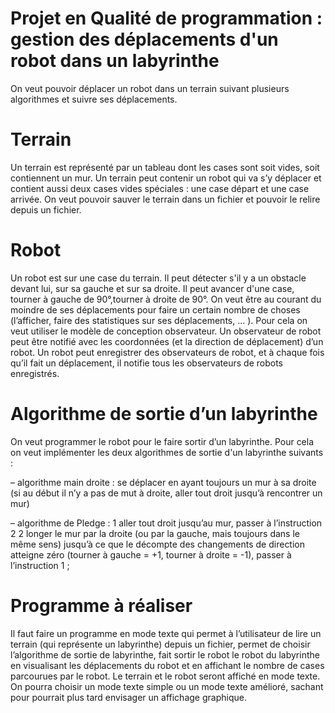 # Projet en Qualité de programmation : gestion des déplacements d'un robot dans un labyrinthe
 
On veut pouvoir déplacer un robot dans un terrain suivant plusieurs algorithmes et suivre ses
déplacements.

# Terrain
Un terrain est représenté par un tableau dont les cases sont soit vides, soit contiennent un mur.
Un terrain peut contenir un robot qui va s’y déplacer et contient aussi deux cases vides spéciales :
une case départ et une case arrivée.
On veut pouvoir sauver le terrain dans un fichier et pouvoir le relire depuis un fichier.

# Robot
Un robot est sur une case du terrain. Il peut détecter s'il y a un obstacle devant lui, sur sa gauche
et sur sa droite. Il peut avancer d'une case, tourner à gauche de 90°,tourner à droite de 90°.
On veut être au courant du moindre de ses déplacements pour faire un certain nombre de choses
(l’afficher, faire des statistiques sur ses déplacements, … ). Pour cela on veut utiliser le modèle de
conception observateur. Un observateur de robot peut être notifié avec les coordonnées (et la
direction de déplacement) d’un robot. Un robot peut enregistrer des observateurs de robot, et à
chaque fois qu’il fait un déplacement, il notifie tous les observateurs de robots enregistrés.

# Algorithme de sortie d’un labyrinthe
On veut programmer le robot pour le faire sortir d’un labyrinthe. Pour cela on veut implémenter
les deux algorithmes de sortie d'un labyrinthe suivants :

– algorithme main droite : se déplacer en ayant toujours un mur à sa droite (si au début il n’y a
pas de mut à droite, aller tout droit jusqu’à rencontrer un mur)

– algorithme de Pledge :
1 aller tout droit jusqu’au mur, passer à l’instruction 2
2 longer le mur par la droite (ou par la gauche, mais toujours dans le même sens) jusqu’à ce
que le décompte des changements de direction atteigne zéro (tourner à gauche = +1,
tourner à droite = -1), passer à l’instruction 1 ;

# Programme à réaliser
Il faut faire un programme en mode texte qui permet à l’utilisateur de lire un terrain (qui
représente un labyrinthe) depuis un fichier, permet de choisir l’algorithme de sortie de labyrinthe,
fait sortir le robot le robot du labyrinthe en visualisant les déplacements du robot et en affichant le
nombre de cases parcourues par le robot.
Le terrain et le robot seront affiché en mode texte. On pourra choisir un mode texte simple ou un
mode texte amélioré, sachant pour pourrait plus tard envisager un affichage graphique.
